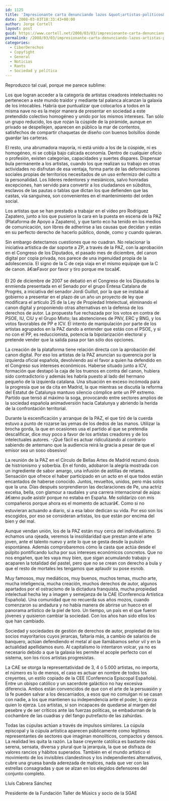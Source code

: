 ```yaml
---
id: 1125
title: 'Impresionante carta denunciando lazos &quot;artistas-polí­ticos&quot; (Plataforma Apoyo a Zapatero)'
date: 2008-03-03T18:33:43+00:00
author: Jorge Cortell
layout: post
guid: https://www.cortell.net/2008/03/03/impresionante-carta-denunciando-lazos-artistas-politicos-plataforma-apoyo-a-zapatero/
permalink: /2008/03/03/impresionante-carta-denunciando-lazos-artistas-politicos-plataforma-apoyo-a-zapatero/
categories:
  - CiberDerechos
  - Copyfight
  - General
  - Noticias
  - Rants
  - Sociedad y polí­tica
---
```

Reproduzco tal cual, porque me parece sublime:

Los que logran acceder a la categorí­a de artistas creadores intelectuales no pertenecen a este mundo traidor y mediante tal palanca alcanzan la galaxia de los intocables. Habrí­a que puntualizar que colocarlos a todos en la misma nave no es la mejor manera de presentar en sociedad a este pretendido colectivo homogéneo y unido por los mismos intereses. Tan sólo un grupo reducido, los que rozan la cúspide de la pirámide, aunque en privado se despellejen, aparecen en público la mar de contentos, satisfechos de compartir chaquetas de diseño con buenos bolsillos donde guardar las carteras.

El resto, una abrumadora mayorí­a, ni está unido a los de la cúspide, ni es homogéneo, ni se cobija bajo calcada economí­a. Dentro de cualquier oficio o profesión, existen categorí­as, capacidades y suertes dispares. Dispensar bula permanente a los artistas, cuando los que realizan su trabajo en otras actividades no disfrutan de esa ventaja, forma parte de las deformaciones sociales propias de territorios necesitados de un uso enfermizo del culto a la personalidad. Los lí­deres redentores y mesiánicos, salvo honradas excepciones, han servido para convertir a los ciudadanos en súbditos, esclavos de las pautas o tablas que dictan los que defienden que las castas, ví­a sanguí­nea, son convenientes en el mantenimiento del orden social.

Los artistas que se han prestado a trabajar en el ví­deo pro Rodrí­guez Zapatero, junto a los que pusieron la cara en la puesta en escena de la PAZ (Plataforma de Apoyo a Zapatero), y que tanto eco ha tenido en los medios de comunicación, son libres de adherirse a las causas que decidan y están en su perfecto derecho de hacerlo público, donde, como y cuando quieran.

Sin embargo detectamos cuestiones que no cuadran. No relacionar la iniciativa artí­stica de dar soporte a ZP, a través de la PAZ, con la aprobación en el Congreso de los Diputados, el pasado mes de diciembre, del canon digital por copia privada, nos parece de una ingenuidad propia de la adolescencia. El signo de la C de ceja viaja en el mismo equipaje que la C de canon. â€œFavor por favor y tiro porque me tocaâ€.

El 20 de diciembre de 2007 se debatió en el Congreso de los Diputados la enmienda presentada en el Senado por el grupo Entesa Catalana de Progrés, a iniciativa del senador Jordi Guillot, por la que se instaba al gobierno a presentar en el plazo de un año un proyecto de ley que modificara el artí­culo 25 de la Ley de Propiedad Intelectual, eliminando el canon digital y proponiendo otras alternativas en la defensa de los derechos de autor. La propuesta fue rechazada por los votos en contra de PSOE, IU, CiU y el Grupo Mixto; las abstenciones de PNV, ERC y BNG, y los votos favorables de PP e ICV. El intento de manipulación por parte de los artistas agrupados en la PAZ dando a entender que estás con el PSOE, y si no con el PP, es reduccionista, potencia la bipolarización electoral y pretende vender que la salida pasa por tan sólo dos opciones.

La creación de la plataforma tiene relación directa con la aprobación del canon digital. Por eso los artistas de la PAZ anuncian su querencia por la izquierda oficial española, devolviendo así­ el favor a quien ha defendido en el Congreso sus intereses económicos. Haberse situado junto a ICV, formación que destapó la caja de los truenos en contra del canon, hubiera sido contradictorio y además les habrí­a puesto al lado del hermano pequeño de la izquierda catalana. Una situación en exceso incómoda para la progresí­a que se da cita en Madrid, la que mientras se discutí­a la reforma del Estatut de Catalunya mantuvo silencio cómplice ante un PP extremo. Partido que tensó al máximo la soga, provocando entre sectores amplios de la sociedad española animadversión hacia Catalunya y abriendo la herida de la confrontación territorial.

Durante la escenificación y arranque de la PAZ, el que tiró de la cuerda estuvo a punto de rozarse las yemas de los dedos de las manos. Utilizar la brocha gorda, la que en ocasiones usa el partido al que se pretendí­a descalificar, dice muy poco a favor de los artistas creadores y de los intelectuales autores. -¡Qué fácil es actuar ridiculizando al contrario sabiendo de antemano que la audiencia reirá la gracia a pesar de que el emisor sea un soso obsesivo!

La reunión de la PAZ en el Cí­rculo de Bellas Artes de Madrid rezumó dosis de histrionismo y soberbia. En el fondo, adobaron la alegrí­a mostrada con un ingrediente de sabor amargo, una infusión de astillas de retama. Sensación que ofrece el haber participado en un acto en el que todos están encantados de haberse conocido. Juntos, revueltos, unidos, pero más solos que la una. Dí­as después sorprendieron las declaraciones de Pe, una actriz excelsa, bella, con glamour a raudales y una carrera internacional de aúpa: â€œno pude asistir porque no estaba en España. Me solidarizo con mis compañeros porque ahora es el momento de actuarâ€. Como si no estuvieran actuando a diario, si a esa labor dedican su vida. Por eso son los escogidos, por eso se consideran artistas, los que están por encima del bien y del mal.

Aunque vendan unión, los de la PAZ están muy cerca del individualismo. Si echamos una ojeada, veremos la insolidaridad que prestan ante el arte joven, ante el talento nuevo y ante lo que se gesta desde la pulsión espontánea. Además comprobaremos cómo la casta que actúa desde el púlpito pontificando lucha por sus intereses económicos concretos. Que no nos engañen, que les vaya muy bien, que sigan acumulando trabajo y acaparen la totalidad del pastel, pero que no se crean con derecho a bula y que el resto de mortales les tengamos que aplaudir su pose esnob.

Muy famosos, muy mediáticos, muy buenos, muchos temas, mucho arte, mucha inteligencia, mucha creación, muchos derechos de autor, algunos apartados por el ostracismo de la dictadura franquista, mucha propiedad intelectual hecha ley a imagen y semejanza de la CAE (Conferencia Artí­stica Española). Una comunidad que no recuerda sus años mozos, cuando comenzaron su andadura y no habí­a manera de abrirse un hueco en el panorama artí­stico de la piel de toro. Un tiempo, un paí­s en el que fueron jóvenes y quisieron cambiar la sociedad. Con los años han sido ellos los que han cambiado.

Sociedad y sociedades de gestión de derechos de autor, propiedad de los socios mayoritarios cuyos jerarcas, faltarí­a más, a cambio de salarios de banquero, actúan defendiendo el metal al que llamábamos señor vil y en la actualidad apellidamos euro. Al capitalismo lo intentaron volcar, ya no es necesario debido a que la galaxia les permite el acople perfecto con el sistema, son los ricos artistas progresistas.

La CAE se otorga la representatividad de 3, 4 ó 5.000 artistas, no importa, el número es lo de menos, el caso es actuar en nombre de todos los creyentes, un estilo copiado de la CEE (Conferencia Episcopal Española). Entre un obispo católico y un sacerdote galáctico no hay excesiva diferencia. Ambos están convencidos de que con el arte de la persuasión y la fe pueden salvar a los descarriados, a esos que no comulgan ni se casan con nadie, a los que mantienen su independencia ante el poder, lo ejerza quien lo ejerza. Los artistas, si son incapaces de quedarse al margen del pesebre y de ser crí­ticos ante las fuerzas polí­ticas, se embadurnan de la cochambre de las cuadras y del fango putrefacto de las zahúrdas.

Todas las cúpulas actúan a través de impulsos similares. La cúpula episcopal y la cúpula artí­stica aparecen públicamente como legí­timos representantes de sectores que imaginan monolí­ticos, compactos y densos. La realidad les quita la razón. La base creyente católica es bastante más serena, sensata, diversa y plural que la jerarquí­a, la que se disfraza de valores rancios y hábitos superados. También en el mundo artí­stico el movimiento de los invisibles clandestinos y los independientes alternativos, cubre una gruesa banda aderezada de matices, nada que ver con las estrellas consagradas y que se alzan en los elegidos defensores del conjunto completo.

Lluí­s Cabrera Sánchez
  
Presidente de la Fundación Taller de Músics y socio de la SGAE